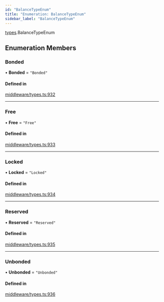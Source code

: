 ```yaml
---
id: "BalanceTypeEnum"
title: "Enumeration: BalanceTypeEnum"
sidebar_label: "BalanceTypeEnum"
---
```


[types](../../../modules/Types/Types.md).BalanceTypeEnum

## Enumeration Members

### Bonded

• **Bonded** = ``"Bonded"``

#### Defined in

[middleware/types.ts:932](https://github.com/PolymeshAssociation/polymesh-sdk/blob/fbf6882d0/src/middleware/types.ts#L932)

___

### Free

• **Free** = ``"Free"``

#### Defined in

[middleware/types.ts:933](https://github.com/PolymeshAssociation/polymesh-sdk/blob/fbf6882d0/src/middleware/types.ts#L933)

___

### Locked

• **Locked** = ``"Locked"``

#### Defined in

[middleware/types.ts:934](https://github.com/PolymeshAssociation/polymesh-sdk/blob/fbf6882d0/src/middleware/types.ts#L934)

___

### Reserved

• **Reserved** = ``"Reserved"``

#### Defined in

[middleware/types.ts:935](https://github.com/PolymeshAssociation/polymesh-sdk/blob/fbf6882d0/src/middleware/types.ts#L935)

___

### Unbonded

• **Unbonded** = ``"Unbonded"``

#### Defined in

[middleware/types.ts:936](https://github.com/PolymeshAssociation/polymesh-sdk/blob/fbf6882d0/src/middleware/types.ts#L936)
